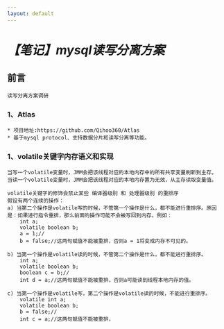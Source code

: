 ```yaml
---
layout: default
---
```


# _**【笔记】mysql读写分离方案**_

## 前言
    读写分离方案调研

### 1、Atlas
    * 项目地址:https://github.com/Qihoo360/Atlas
    * 基于mysql protocol、支持数据分片和读写分离等功能。
    
    
### 1、volatile关键字内存语义和实现

    当写一个volatile变量时，JMM会把该线程对应的本地内存中的所有共享变量刷新到主存。
    当读一个volatile变量时，JMM会把该线程对应的本地内存置为无效，从主存读取变量值。

    volatile关键字的修饰会禁止某些 编译器级别 和 处理器级别 的重排序
    假设有两个连续的操作：
    a) 当第二个操作是volatile写的时候，不管第一个操作是什么，都不能进行重排序。原因是：如果进行指令重排，那么前面的操作可能不会被写回到内存。例如：
        int a;
        volatile boolean b;
        a = 1;//
        b = false;//这两句赋值不能被重排，否则a = 1将变成内存不可见的。
    
    b) 当第一个操作是volatile读的时候，不管第二个操作是什么，都不能进行重排序。
        int a;
        volatile boolean b;
        boolean c = b;//
        int d = a;//这两句赋值不能被重排，否则a可能读到线程本地内存的值。
    
    c) 当第一个操作是volatile写，第二个操作是volatile读的时候，不能进行重排序。
        volatile int a;
        volatile boolean b;
        b = false;//
        int c = a;//这两句赋值不能被重排，
        
